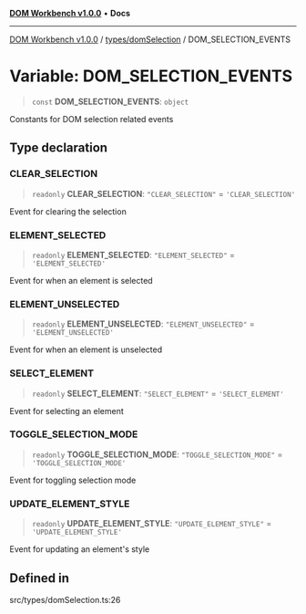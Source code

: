 [**DOM Workbench v1.0.0**](../../../README.md) • **Docs**

***

[DOM Workbench v1.0.0](../../../modules.md) / [types/domSelection](../README.md) / DOM\_SELECTION\_EVENTS

# Variable: DOM\_SELECTION\_EVENTS

> `const` **DOM\_SELECTION\_EVENTS**: `object`

Constants for DOM selection related events

## Type declaration

### CLEAR\_SELECTION

> `readonly` **CLEAR\_SELECTION**: `"CLEAR_SELECTION"` = `'CLEAR_SELECTION'`

Event for clearing the selection

### ELEMENT\_SELECTED

> `readonly` **ELEMENT\_SELECTED**: `"ELEMENT_SELECTED"` = `'ELEMENT_SELECTED'`

Event for when an element is selected

### ELEMENT\_UNSELECTED

> `readonly` **ELEMENT\_UNSELECTED**: `"ELEMENT_UNSELECTED"` = `'ELEMENT_UNSELECTED'`

Event for when an element is unselected

### SELECT\_ELEMENT

> `readonly` **SELECT\_ELEMENT**: `"SELECT_ELEMENT"` = `'SELECT_ELEMENT'`

Event for selecting an element

### TOGGLE\_SELECTION\_MODE

> `readonly` **TOGGLE\_SELECTION\_MODE**: `"TOGGLE_SELECTION_MODE"` = `'TOGGLE_SELECTION_MODE'`

Event for toggling selection mode

### UPDATE\_ELEMENT\_STYLE

> `readonly` **UPDATE\_ELEMENT\_STYLE**: `"UPDATE_ELEMENT_STYLE"` = `'UPDATE_ELEMENT_STYLE'`

Event for updating an element's style

## Defined in

src/types/domSelection.ts:26
